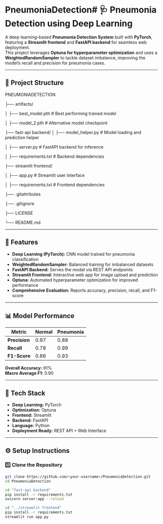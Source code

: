 # PneumoniaDetection# 🩺 Pneumonia Detection using Deep Learning

A deep learning–based **Pneumonia Detection System** built with **PyTorch**, featuring a **Streamlit frontend** and **FastAPI backend** for seamless web deployment.  
This project leverages **Optuna for hyperparameter optimization** and uses a **WeightedRandomSampler** to tackle dataset imbalance, improving the model’s recall and precision for pneumonia cases.

---

## 📁 Project Structure

PNEUMONIADETECTION

├── artifacts/

│ ├── best_model.pth # Best performing trained model

│ ├── model_2.pth # Alternative model checkpoint


├── fast-api backend/
│ ├── model_helper.py # Model loading and prediction helper

│ ├── server.py # FastAPI backend for inference

│ ├── requirements.txt # Backend dependencies


├── streamlit frontend/

│ ├── app.py # Streamlit user interface

│ ├── requirements.txt # Frontend dependencies


├── .gitattributes

├── .gitignore

├── LICENSE

└── README.md



---

## 🚀 Features

- **Deep Learning (PyTorch):** CNN model trained for pneumonia classification  
- **WeightedRandomSampler:** Balanced training for imbalanced datasets  
- **FastAPI Backend:** Serves the model via REST API endpoints  
- **Streamlit Frontend:** Interactive web app for image upload and prediction  
- **Optuna:** Automated hyperparameter optimization for improved performance  
- **Comprehensive Evaluation:** Reports accuracy, precision, recall, and F1-score  

---

## 📊 Model Performance

| Metric       | Normal | Pneumonia |
|---------------|---------|-----------|
| **Precision** | 0.97    | 0.88      |
| **Recall**    | 0.78    | 0.99      |
| **F1-Score**  | 0.86    | 0.93      |

**Overall Accuracy:** 91%  
**Macro Average F1:** 0.90  

---

## 🧠 Tech Stack

- **Deep Learning:** PyTorch  
- **Optimization:** Optuna  
- **Frontend:** Streamlit  
- **Backend:** FastAPI  
- **Language:** Python  
- **Deployment Ready:** REST API + Web Interface  

---

## ⚙️ Setup Instructions

### 1️⃣ Clone the Repository
```bash
git clone https://github.com/<your-username>/PneumoniaDetection.git
cd PneumoniaDetection
```

```bash
cd "fast-api backend"
pip install -r requirements.txt
uvicorn server:app --reload
```

```bash
cd "../streamlit frontend"
pip install -r requirements.txt
streamlit run app.py

```
